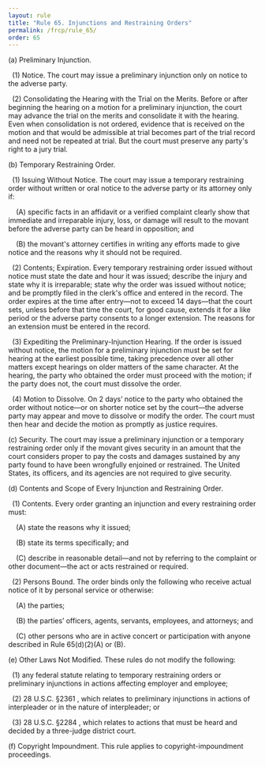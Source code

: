 ```yaml
---
layout: rule
title: "Rule 65. Injunctions and Restraining Orders"
permalink: /frcp/rule_65/
order: 65
---
```


(a) Preliminary Injunction.


&nbsp;&nbsp;(1) Notice. The court may issue a preliminary injunction only on notice to the adverse party.


&nbsp;&nbsp;(2) Consolidating the Hearing with the Trial on the Merits. Before or after beginning the hearing on a motion for a preliminary injunction, the court may advance the trial on the merits and consolidate it with the hearing. Even when consolidation is not ordered, evidence that is received on the motion and that would be admissible at trial becomes part of the trial record and need not be repeated at trial. But the court must preserve any party's right to a jury trial.


(b) Temporary Restraining Order.


&nbsp;&nbsp;(1) Issuing Without Notice. The court may issue a temporary restraining order without written or oral notice to the adverse party or its attorney only if:


&nbsp;&nbsp;&nbsp;&nbsp;(A) specific facts in an affidavit or a verified complaint clearly show that immediate and irreparable injury, loss, or damage will result to the movant before the adverse party can be heard in opposition; and


&nbsp;&nbsp;&nbsp;&nbsp;(B) the movant's attorney certifies in writing any efforts made to give notice and the reasons why it should not be required.


&nbsp;&nbsp;(2) Contents; Expiration. Every temporary restraining order issued without notice must state the date and hour it was issued; describe the injury and state why it is irreparable; state why the order was issued without notice; and be promptly filed in the clerk's office and entered in the record. The order expires at the time after entry—not to exceed 14 days—that the court sets, unless before that time the court, for good cause, extends it for a like period or the adverse party consents to a longer extension. The reasons for an extension must be entered in the record.


&nbsp;&nbsp;(3) Expediting the Preliminary-Injunction Hearing. If the order is issued without notice, the motion for a preliminary injunction must be set for hearing at the earliest possible time, taking precedence over all other matters except hearings on older matters of the same character. At the hearing, the party who obtained the order must proceed with the motion; if the party does not, the court must dissolve the order.


&nbsp;&nbsp;(4) Motion to Dissolve. On 2 days’ notice to the party who obtained the order without notice—or on shorter notice set by the court—the adverse party may appear and move to dissolve or modify the order. The court must then hear and decide the motion as promptly as justice requires.


(c) Security. The court may issue a preliminary injunction or a temporary restraining order only if the movant gives security in an amount that the court considers proper to pay the costs and damages sustained by any party found to have been wrongfully enjoined or restrained. The United States, its officers, and its agencies are not required to give security.


(d) Contents and Scope of Every Injunction and Restraining Order.


&nbsp;&nbsp;(1) Contents. Every order granting an injunction and every restraining order must:


&nbsp;&nbsp;&nbsp;&nbsp;(A) state the reasons why it issued;


&nbsp;&nbsp;&nbsp;&nbsp;(B) state its terms specifically; and


&nbsp;&nbsp;&nbsp;&nbsp;(C) describe in reasonable detail—and not by referring to the complaint or other document—the act or acts restrained or required.


&nbsp;&nbsp;(2) Persons Bound. The order binds only the following who receive actual notice of it by personal service or otherwise:


&nbsp;&nbsp;&nbsp;&nbsp;(A) the parties;


&nbsp;&nbsp;&nbsp;&nbsp;(B) the parties’ officers, agents, servants, employees, and attorneys; and


&nbsp;&nbsp;&nbsp;&nbsp;(C) other persons who are in active concert or participation with anyone described in Rule 65(d)(2)(A) or (B).


(e) Other Laws Not Modified. These rules do not modify the following:


&nbsp;&nbsp;(1) any federal statute relating to temporary restraining orders or preliminary injunctions in actions affecting employer and employee;


&nbsp;&nbsp;(2) 28 U.S.C. §2361 , which relates to preliminary injunctions in actions of interpleader or in the nature of interpleader; or


&nbsp;&nbsp;(3) 28 U.S.C. §2284 , which relates to actions that must be heard and decided by a three-judge district court.


(f) Copyright Impoundment. This rule applies to copyright-impoundment proceedings.
